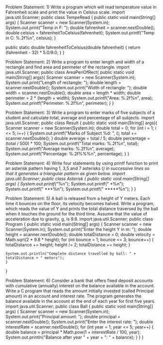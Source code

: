 Problem Statement: 1) Write a program which will read temperature value in Fahrenheit scale and print the value in Celsius scale.
import java.util.Scanner; public class TempeRead {
  public static void main(String[] args) { 
    Scanner scanner = new Scanner(System.in);
    System.out.print("Temp in F: ");
    double fahrenheit = scanner.nextDouble(); 
    double celsius = fahrenheitToCelsius(fahrenheit);
    System.out.printf("Temp in C: %.2f%n", celsius); }
    
public static double fahrenheitToCelsius(double fahrenheit)
{ return (fahrenheit - 32) * 5.0/9.0; }
}


Problem Statement: 2) Write a program to enter length and width of a rectangle and find      area and perimeter of the rectangle.
import java.util.Scanner; public class AreaPeriOfRect{
  public static void main(String[] args){ 
    Scanner scanner = new Scanner(System.in); 
    System.out.print("Length of rectangle: "); 
    double length = scanner.nextDouble(); 
    System.out.print("Width of rectangle: "); 
    double width = scanner.nextDouble(); 
    double area = length * width;
    double perimeter = 2 * (length + width); 
    System.out.printf("Area: %.2f%n", area); 
    System.out.printf("Perimeter: %.2f%n", perimeter);
  }
  }


Problem Statement: 3) Write a program to enter marks of five subjects of a student and calculate total, average and percentage of all subjects.
import java.util.Scanner; 
public class Result {
  public static void main(String[] args){ 
    Scanner scanner = new Scanner(System.in); 
    double total = 0;
    for (int i = 1; i <= 5; i++) { 
      System.out.printf("Marks of Subject %d: ", i); 
      total += scanner.nextDouble();
      }
    double average = total / 5;
    double percentage = (total / 500) * 100; 
    System.out.printf("Total marks: %.2f%n", total); 
    System.out.printf("Average marks: %.2f%n", average); 
    System.out.printf("Percentage: %.2f%%%n", percentage); 
    }
 }


Problem Statement: 4) Write four statements by using printf function to print an asterisk pattern having 1, 3,5 and 7 asterisks (*) in successive lines so that it generates a triangular pattern as given below.
import java.util.Scanner; 
public class Asterisk {
  public static void main(String[] args) { 
    System.out.printf("*%n"); 
    System.out.printf(" *%n"); 
    System.out.printf(" ***%n"); 
    System.out.printf(" *****%n");
 }
 } 


Problem Statement: 5) A ball is released from a height of Y meters. Each time it bounces on the floor, its velocity becomes halved. Write a program, which reads the value of Y and prints the total distance traversed by the ball when it touches the ground for the third time. Assume that the value of acceleration due to gravity, g, is 9.8.
import java.util.Scanner; 
public class Program {
  public static void main(String[] args) { 
    Scanner scanner = new Scanner(System.in);
    System.out.print("Enter the height Y in m: "); 
    double height = scanner.nextDouble(); 
    double totalDistance = 0;
    double velocity = Math.sqrt(2 * 9.8 * height); 
    for (int bounce = 1; bounce <= 3; bounce++) {
      totalDistance += height; height /= 2; totalDistance += height;
    }

    System.out.println("Complete distance travelled by ball: " + totalDistance + " meters");
    }
}


Problem Statement: 6) Consider a bank that offers fixed deposit accounts with cumulative (annually) interest on the balance available in the account. Write a C program that reads the amount initially invested (called Principal amount) in an account and interest rate. The program generates the balance available in the account at the end of each year for first five years.
import java.util.Scanner; 
public class Ball {
  public static void main(String[] args) { 
    Scanner scanner = new Scanner(System.in); 
    System.out.print("Principal amount: "); 
    double principal = scanner.nextDouble(); 
    System.out.print("Enter the interest rate: "); 
    double interestRate = scanner.nextDouble();
    for (int year = 1; year <= 5; year++) {
      double balance = principal * Math.pow(1 + interestRate / 100, year);
      System.out.println("Balance after year " + year + ": " + balance);
    }
  }
}



